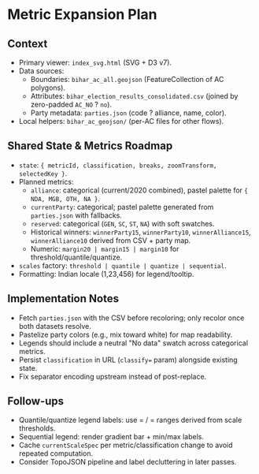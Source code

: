 # Metric Expansion Plan

## Context

- Primary viewer: `index_svg.html` (SVG + D3 v7).
- Data sources:
  - Boundaries: `bihar_ac_all.geojson` (FeatureCollection of AC polygons).
  - Attributes: `bihar_election_results_consolidated.csv` (joined by zero-padded `AC_NO` ? `no`).
  - Party metadata: `parties.json` (code ? alliance, name, color).
- Local helpers: `bihar_ac_geojson/` (per-AC files for other flows).

## Shared State & Metrics Roadmap

- `state`: `{ metricId, classification, breaks, zoomTransform, selectedKey }`.
- Planned metrics:
  - `alliance`: categorical (current/2020 combined), pastel palette for `{ NDA, MGB, OTH, NA }`.
  - `currentParty`: categorical; pastel palette generated from `parties.json` with fallbacks.
  - `reserved`: categorical (`GEN`, `SC`, `ST`, `NA`) with soft swatches.
  - Historical winners: `winnerParty15`, `winnerParty10`, `winnerAlliance15`, `winnerAlliance10` derived from CSV + party map.
  - Numeric: `margin20 | margin15 | margin10` for threshold/quantile/quantize.
- `scales` factory: `threshold | quantile | quantize | sequential`.
- Formatting: Indian locale (1,23,456) for legend/tooltip.

## Implementation Notes

- Fetch `parties.json` with the CSV before recoloring; only recolor once both datasets resolve.
- Pastelize party colors (e.g., mix toward white) for map readability.
- Legends should include a neutral "No data" swatch across categorical metrics.
- Persist `classification` in URL (`classify=` param) alongside existing state.
- Fix separator encoding upstream instead of post-replace.

## Follow-ups

- Quantile/quantize legend labels: use = / = ranges derived from scale thresholds.
- Sequential legend: render gradient bar + min/max labels.
- Cache `currentScaleSpec` per metric/classification change to avoid repeated computation.
- Consider TopoJSON pipeline and label decluttering in later passes.
